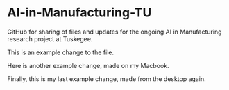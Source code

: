 # AI-in-Manufacturing-TU
GitHub for sharing of files and updates for the ongoing AI in Manufacturing research project at Tuskegee.

This is an example change to the file.

Here is another example change, made on my Macbook.

Finally, this is my last example change, made from the desktop again.
